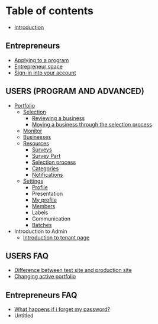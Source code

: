 # Table of contents

* [Introduction](README.md)

## Entrepreneurs

* [Applying to a program](entrepreneurs/applying-to-a-program.md)
* [Entrepreneur space](entrepreneurs/entrepreneur-space.md)
* [Sign-in into your account](entrepreneurs/sign-in-into-your-account.md)

## USERS \(PROGRAM AND ADVANCED\)

* [Portfolio](program-users/introduction-to-the-portfolio-page/README.md)
  * [Selection](program-users/introduction-to-the-portfolio-page/introduction-to-the-selection-page/README.md)
    * [Reviewing a business](program-users/introduction-to-the-portfolio-page/introduction-to-the-selection-page/reviewing-a-business.md)
    * [Moving a business through the selection process](program-users/introduction-to-the-portfolio-page/introduction-to-the-selection-page/moving-a-business-through-the-selection-process.md)
  * [Monitor](program-users/introduction-to-the-portfolio-page/introduction-to-monitor-page.md)
  * [Businesses](program-users/introduction-to-the-portfolio-page/businesses.md)
  * [Resources](program-users/introduction-to-the-portfolio-page/introduction-to-resources-page/README.md)
    * [Surveys](program-users/introduction-to-the-portfolio-page/introduction-to-resources-page/testing-and-editing-surveys.md)
    * [Survey Part](program-users/introduction-to-the-portfolio-page/introduction-to-resources-page/survey-part.md)
    * [Selection process](program-users/introduction-to-the-portfolio-page/introduction-to-resources-page/creating-or-editing-a-selection-process.md)
    * [Categories](program-users/introduction-to-the-portfolio-page/introduction-to-resources-page/categories.md)
    * [Notifications](program-users/introduction-to-the-portfolio-page/introduction-to-resources-page/notifications.md)
  * [Settings](program-users/introduction-to-the-portfolio-page/settings/README.md)
    * [Profile](program-users/introduction-to-the-portfolio-page/settings/profile.md)
    * Presentation
    * [My profile](program-users/introduction-to-the-portfolio-page/settings/editing-user-profiles.md)
    * [Members](program-users/introduction-to-the-portfolio-page/settings/members.md)
    * Labels
    * Communication
    * [Batches](program-users/introduction-to-the-portfolio-page/settings/batches.md)
* Introduction to Admin
  * [Introduction to tenant page](program-users/introduction-to-admin/introduction-to-tenant-page.md)

## USERS FAQ

* [Difference between test site and production site](advanced-users/difference-between-test-site-and-production-site.md)
* [Changing active portfolio](advanced-users/changing-active-portfolio.md)

## Entrepreneurs FAQ

* [What happens if i forget my password?](misc/what-happens-if-i-forget-my-password.md)
* Untitled

